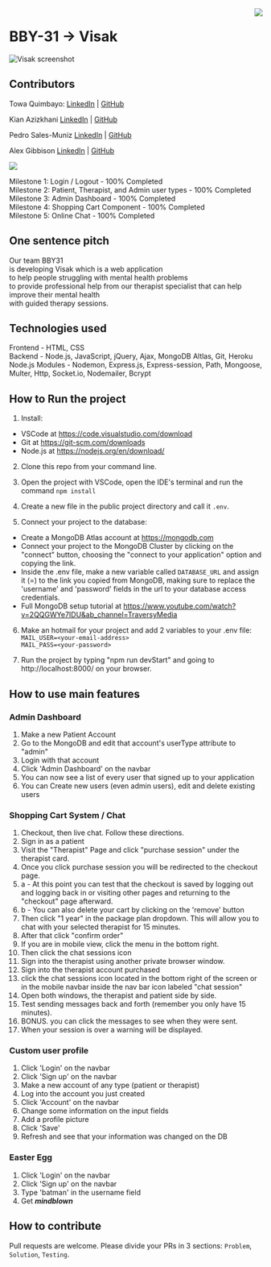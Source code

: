 <img align="right" src="https://visitor-badge.laobi.icu/badge?page_id=salesp07.Visak">

# BBY-31 -> Visak
<img src="https://raw.githubusercontent.com/salesp07/salesp07.github.io/master/public/Visak-responsive.png" alt="Visak screenshot"/>

## Contributors
Towa Quimbayo:
[LinkedIn](https://www.linkedin.com/in/towa-quimbayo/) |
[GitHub](https://github.com/towaquimbayo)

Kian Azizkhani
[LinkedIn](https://www.linkedin.com/in/kian-azizkhani/) |
[GitHub](https://github.com/KianAzizkhani)

Pedro Sales-Muniz
[LinkedIn](https://www.linkedin.com/in/pedro-sales-muniz/) |
[GitHub](https://github.com/salesp07)

Alex Gibbison
[LinkedIn](https://www.linkedin.com/in/alexander-gibbison-786683153/) |
[GitHub](https://github.com/Soultey )

<img src="https://contrib.rocks/image?repo=salesp07/Visak" />

Milestone 1: Login / Logout - 100% Completed\
Milestone 2: Patient, Therapist, and Admin user types - 100% Completed\
Milestone 3: Admin Dashboard - 100% Completed\
Milestone 4: Shopping Cart Component - 100% Completed\
Milestone 5: Online Chat - 100% Completed

## One sentence pitch
Our team BBY31\
is developing Visak which is a web application\
to help people struggling with mental health problems\
to provide professional help from our therapist specialist that can help improve their mental health\
with guided therapy sessions.

## Technologies used
Frontend - HTML, CSS\
Backend - Node.js, JavaScript, jQuery, Ajax,  MongoDB Altlas,  Git, Heroku 
Node.js Modules - Nodemon, Express.js, Express-session, Path, Mongoose, Multer, Http, Socket.io, Nodemailer, Bcrypt

## How to Run the project

1. Install:
- VSCode at https://code.visualstudio.com/download
- Git at https://git-scm.com/downloads
- Node.js at https://nodejs.org/en/download/

2. Clone this repo from your command line.

3. Open the project with VSCode, open the IDE's terminal and run the command `npm install`

4. Create a new file in the public project directory and call it `.env`. 

5. Connect your project to the database:
- Create a MongoDB Atlas account at https://mongodb.com
- Connect your project to the MongoDB Cluster by clicking on the "connect" button, choosing the "connect to your application" option and copying the link.
- Inside the .env file, make a new variable called `DATABASE_URL` and assign it (=) to the link you copied from MongoDB, making sure to replace the 'username' and 'password' fields in the url to your database access credentials. 
- Full MongoDB setup tutorial at https://www.youtube.com/watch?v=2QQGWYe7IDU&ab_channel=TraversyMedia

6. Make an hotmail for your project and add 2 variables to your .env file:\
`MAIL_USER=<your-email-address>`\
`MAIL_PASS=<your-password>`

7. Run the project by typing "npm run devStart" and going to http://localhost:8000/ on your browser.

## How to use main features

### Admin Dashboard
1. Make a new Patient Account
2. Go to the MongoDB and edit that account's userType attribute to "admin"
3. Login with that account
4. Click 'Admin Dashboard' on the navbar
5. You can now see a list of every user that signed up to your application
6. You can Create new users (even admin users), edit and delete existing users

### Shopping Cart System / Chat
1. Checkout, then live chat. Follow these directions.
2. Sign in as a patient 
3. Visit the "Therapist" Page and click "purchase session" under the therapist card.
4. Once you click purchase session you will be redirected to the checkout page. 
4. a - At this point you can test that the checkout is saved by logging out and logging back in or visiting other pages and returning to the "checkout" page afterward. 
4. b - You can also delete your cart by clicking on the 'remove' button
5. Then click "1 year" in the package plan dropdown. This will allow you to chat with your selected therapist for 15 minutes.
6. After that click "confirm order" 
7. If you are in mobile view, click the menu in the bottom right.
8. Then click the chat sessions icon
9. Sign into the therapist using another private browser window.
10. Sign into the therapist account purchased
11. click the chat sessions icon located in the bottom right of the screen or in the mobile navbar inside the nav bar icon labeled "chat session"
12. Open both windows, the therapist and patient side by side.
13. Test sending messages back and forth (remember you only have 15 minutes).
14. BONUS. you can click the messages to see when they were sent. 
15. When your session is over a warning will be displayed.


### Custom user profile
1. Click 'Login' on the navbar
2. Click 'Sign up' on the navbar
3. Make a new account of any type (patient or therapist)
4. Log into the account you just created
5. Click 'Account' on the navbar
6. Change some information on the input fields
7. Add a profile picture
8. Click 'Save'
9. Refresh and see that your information was changed on the DB


### Easter Egg
1. Click 'Login' on the navbar
2. Click 'Sign up' on the navbar
3. Type 'batman' in the username field
4. Get ***mindblown***

## How to contribute
Pull requests are welcome. Please divide your PRs in 3 sections: `Problem`, `Solution`, `Testing`.

